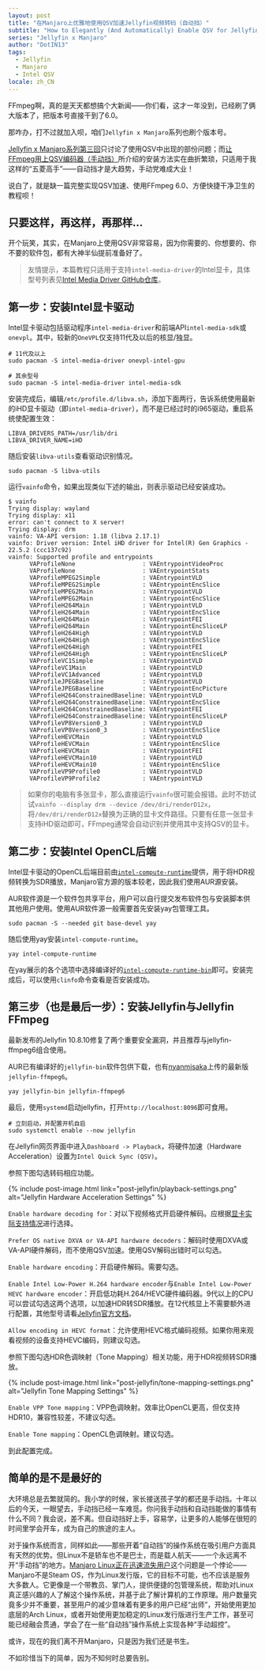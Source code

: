 ```yaml
---
layout: post
title: "在Manjaro上优雅地使用QSV加速Jellyfin视频转码（自动挡）"
subtitle: "How to Elegantly (And Automatically) Enable QSV for Jellyfin on Manjaro"
series: "Jellyfin x Manjaro"
author: "DotIN13"
tags:
  - Jellyfin
  - Manjaro
  - Intel QSV
locale: zh_CN
---
```


FFmpeg啊，真的是天天都想搞个大新闻——你们看，这才一年没到，已经刷了俩大版本了，把版本号直接干到了6.0。

那咋办，打不过就加入呗，咱们`Jellyfin x Manjaro`系列也刷个版本号。

[Jellyfin x Manjaro系列第三回](/2022/01/24/jellyfin-quick-sync-qsv-transcode/)只讨论了使用QSV中出现的部份问题；而[让FFmpeg用上QSV编码器（手动挡）](/2022/02/05/how-to-enable-qsv-in-ffmpeg-manual/)所介绍的安装方法实在曲折繁琐，只适用于我这样的“五菱高手”——自动挡才是大趋势，手动党难成大业！

说白了，就是缺一篇完整实现QSV加速、使用FFmpeg 6.0、方便快捷干净卫生的教程呗！

## 只要这样，再这样，再那样...

开个玩笑，其实，在Manjaro上使用QSV非常容易，因为你需要的、你想要的、你不要的软件包，都有大神半仙提前准备好了。

> 友情提示，本篇教程只适用于支持`intel-media-driver`的Intel显卡，具体型号列表见[Intel Media Driver GitHub仓库](https://github.com/intel/media-driver#supported-platforms)。

## 第一步：安装Intel显卡驱动

Intel显卡驱动包括驱动程序`intel-media-driver`和前端API`intel-media-sdk`或`onevpl`。其中，较新的`OneVPL`仅支持11代及以后的核显/独显。

```shell
# 11代及以上
sudo pacman -S intel-media-driver onevpl-intel-gpu

# 其余型号
sudo pacman -S intel-media-driver intel-media-sdk
```

安装完成后，编辑`/etc/profile.d/libva.sh`，添加下面两行，告诉系统使用最新的iHD显卡驱动（即`intel-media-driver`），而不是已经过时的i965驱动，重启系统使配置生效：

```shell
LIBVA_DRIVERS_PATH=/usr/lib/dri
LIBVA_DRIVER_NAME=iHD
```

随后安装`libva-utils`查看驱动识别情况。

```shell
sudo pacman -S libva-utils
```

运行`vainfo`命令，如果出现类似下述的输出，则表示驱动已经安装成功。

```shell
$ vainfo
Trying display: wayland
Trying display: x11
error: can't connect to X server!
Trying display: drm
vainfo: VA-API version: 1.18 (libva 2.17.1)
vainfo: Driver version: Intel iHD driver for Intel(R) Gen Graphics - 22.5.2 (ccc137c92)
vainfo: Supported profile and entrypoints
      VAProfileNone                   : VAEntrypointVideoProc
      VAProfileNone                   : VAEntrypointStats
      VAProfileMPEG2Simple            : VAEntrypointVLD
      VAProfileMPEG2Simple            : VAEntrypointEncSlice
      VAProfileMPEG2Main              : VAEntrypointVLD
      VAProfileMPEG2Main              : VAEntrypointEncSlice
      VAProfileH264Main               : VAEntrypointVLD
      VAProfileH264Main               : VAEntrypointEncSlice
      VAProfileH264Main               : VAEntrypointFEI
      VAProfileH264Main               : VAEntrypointEncSliceLP
      VAProfileH264High               : VAEntrypointVLD
      VAProfileH264High               : VAEntrypointEncSlice
      VAProfileH264High               : VAEntrypointFEI
      VAProfileH264High               : VAEntrypointEncSliceLP
      VAProfileVC1Simple              : VAEntrypointVLD
      VAProfileVC1Main                : VAEntrypointVLD
      VAProfileVC1Advanced            : VAEntrypointVLD
      VAProfileJPEGBaseline           : VAEntrypointVLD
      VAProfileJPEGBaseline           : VAEntrypointEncPicture
      VAProfileH264ConstrainedBaseline: VAEntrypointVLD
      VAProfileH264ConstrainedBaseline: VAEntrypointEncSlice
      VAProfileH264ConstrainedBaseline: VAEntrypointFEI
      VAProfileH264ConstrainedBaseline: VAEntrypointEncSliceLP
      VAProfileVP8Version0_3          : VAEntrypointVLD
      VAProfileVP8Version0_3          : VAEntrypointEncSlice
      VAProfileHEVCMain               : VAEntrypointVLD
      VAProfileHEVCMain               : VAEntrypointEncSlice
      VAProfileHEVCMain               : VAEntrypointFEI
      VAProfileHEVCMain10             : VAEntrypointVLD
      VAProfileHEVCMain10             : VAEntrypointEncSlice
      VAProfileVP9Profile0            : VAEntrypointVLD
      VAProfileVP9Profile2            : VAEntrypointVLD
```

> 如果你的电脑有多张显卡，那么直接运行`vainfo`很可能会报错。此时不妨试试`vainfo --display drm --device /dev/dri/renderD12x`，将`/dev/dri/renderD12x`替换为正确的显卡文件路径。只要有任意一张显卡支持iHD驱动即可，FFmpeg通常会自动识别并使用其中支持QSV的显卡。

## 第二步：安装Intel OpenCL后端

Intel显卡驱动的OpenCL后端目前由[`intel-compute-runtime`](https://github.com/intel/compute-runtime)提供，用于将HDR视频转换为SDR播放，Manjaro官方源的版本较老，因此我们使用AUR源安装。

AUR软件源是一个软件包共享平台，用户可以自行提交发布软件包与安装脚本供其他用户使用。使用AUR软件源一般需要首先安装yay包管理工具。

```shell
sudo pacman -S --needed git base-devel yay
```

随后使用yay安装`intel-compute-runtime`。

```shell
yay intel-compute-runtime
```

在yay展示的各个选项中选择编译好的[`intel-compute-runtime-bin`](https://aur.archlinux.org/packages/intel-compute-runtime-bin)即可。安装完成后，可以使用`clinfo`命令查看是否安装成功。

## 第三步（也是最后一步）：安装Jellyfin与Jellyfin FFmpeg

最新发布的Jellyfin 10.8.10修复了两个重要安全漏洞，并且推荐与jellyfin-ffmpeg6组合使用。

AUR已有编译好的`jellyfin-bin`软件包供下载，也有[nyanmisaka](https://github.com/nyanmisaka)上传的最新版`jellyfin-ffmpeg6`。

```shell
yay jellyfin-bin jellyfin-ffmpeg6
```

最后，使用`systemd`启动jellyfin，打开`http://localhost:8096`即可食用。

```shell
# 立刻启动，并配置开机自启
sudo systemctl enable --now jellyfin
```

在Jellyfin网页界面中进入`Dashboard -> Playback`，将硬件加速（Hardware Acceleration）设置为`Intel Quick Sync (QSV)`。

参照下图勾选转码相应功能。

{% include post-image.html link="post-jellyfin/playback-settings.png" alt="Jellyfin Hardware Acceleration Settings" %}

`Enable hardware decoding for`：对以下视频格式开启硬件解码。应根据[显卡实际支持情况](https://github.com/intel/media-driver#decodingencoding-features)进行选择。

`Prefer OS native DXVA or VA-API hardware decoders`：解码时使用DXVA或VA-API硬件解码，而不使用QSV加速。使用QSV解码出错时可以勾选。

`Enable hardware encoding`：开启硬件解码。需要勾选。

`Enable Intel Low-Power H.264 hardware encoder`与`Enable Intel Low-Power HEVC hardware encoder`：开启低功耗H.264/HEVC硬件编码器。9代以上的CPU可以尝试勾选这两个选项，以加速HDR转SDR播放。在12代核显上不需要额外进行配置，其他型号请看[Jellyfin官方文档](https://jellyfin.org/docs/general/administration/hardware-acceleration/intel#low-power-encoding)。

`Allow encoding in HEVC format`：允许使用HEVC格式编码视频。如果你用来观看视频的设备支持HEVC编码，则建议勾选。

参照下图勾选HDR色调映射（Tone Mapping）相关功能，用于HDR视频转SDR播放。

{% include post-image.html link="post-jellyfin/tone-mapping-settings.png" alt="Jellyfin Tone Mapping Settings" %}

`Enable VPP Tone mapping`：VPP色调映射。效率比OpenCL更高，但仅支持HDR10，兼容性较差，不建议勾选。

`Enable Tone mapping`：OpenCL色调映射。建议勾选。

到此配置完成。

## 简单的是不是最好的

大环境总是去繁就简的。我小学的时候，家长接送孩子学的都还是手动挡。十年以后的今天，一眼望去，手动挡已经一车难觅。你问我手动挡和自动挡能做的事情有什么不同？我会说，差不离。但自动挡好上手，容易学，让更多的人能够在很短的时间里学会开车，成为自己的旅途的主人。

对于操作系统而言，同样如此——那些开着“自动挡”的操作系统在吸引用户方面具有天然的优势。但Linux不是轿车也不是巴士，而是载人航天——一个永远离不开“手动挡”的地方。[Manjaro Linux正在迅速流失用户](https://www.oschina.net/news/237615/manjaro-is-losing-user)这个问题是一个悖论——Manjaro不是Steam OS，作为Linux发行版，它的目标不可能，也不应该是服务大多数人。它更像是一个带教员、掌门人，提供便捷的包管理系统，帮助对Linux真正感兴趣的人了解这个操作系统，并基于此了解计算机的工作原理。用户数量究竟多少并不重要，甚至用户的减少意味着有更多的用户已经“出师”，开始使用更加底层的Arch Linux，或者开始使用更加稳定的Linux发行版进行生产工作，甚至可能已经融会贯通，学会了在一些“自动挡”操作系统上实现各种“手动超控”。

或许，现在的我们离不开Manjaro，只是因为我们还是书生。

不如珍惜当下的简单，因为不知何时总要告别。
